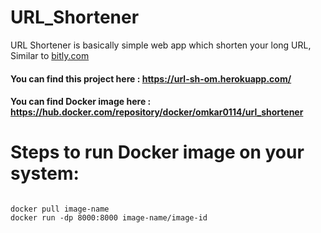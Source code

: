 # URL_Shortener

URL Shortener is basically simple web app which shorten your long URL, Similar to [bitly.com](https://bitly.com/)

#### You can find this project here : https://url-sh-om.herokuapp.com/

#### You can find Docker image here : https://hub.docker.com/repository/docker/omkar0114/url_shortener



# Steps to run Docker image on your system:

```

docker pull image-name
docker run -dp 8000:8000 image-name/image-id 

```

